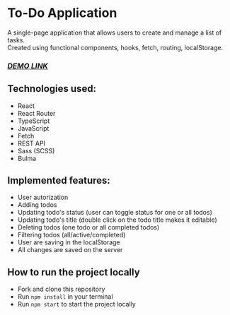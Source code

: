 # To-Do Application

A single-page application that allows users to create and manage a list of tasks.<br />
Created using functional components, hooks, fetch, routing, localStorage.


###  ***[DEMO LINK](https://d-hubych.github.io/react_ToDoApp_with_API/)***

## Technologies used:
- React
- React Router
- TypeScript
- JavaScript
- Fetch
- REST API
- Sass (SCSS)
- Bulma

## Implemented features:
- User autorization
- Adding todos
- Updating todo's status (user can toggle status for one or all todos)
- Updating todo's title (double click on the todo title makes it editable)
- Deleting todos (one todo or all completed todos)
- Filtering todos (all/active/completed)
- User are saving in the localStorage
- All changes are saved on the server

## How to run the project locally
- Fork and clone this repository
- Run `npm install` in your terminal
- Run `npm start` to start the project locally
